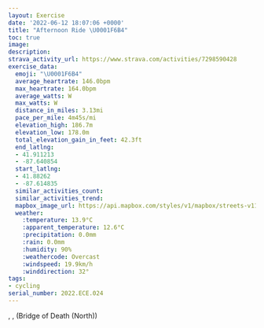 ```yaml
---
layout: Exercise
date: '2022-06-12 18:07:06 +0000'
title: "Afternoon Ride \U0001F6B4"
toc: true
image:
description:
strava_activity_url: https://www.strava.com/activities/7298590428
exercise_data:
  emoji: "\U0001F6B4"
  average_heartrate: 146.0bpm
  max_heartrate: 164.0bpm
  average_watts: W
  max_watts: W
  distance_in_miles: 3.13mi
  pace_per_mile: 4m45s/mi
  elevation_high: 186.7m
  elevation_low: 178.0m
  total_elevation_gain_in_feet: 42.3ft
  end_latlng:
  - 41.911213
  - -87.640854
  start_latlng:
  - 41.88262
  - -87.614835
  similar_activities_count:
  similar_activities_trend:
  mapbox_image_url: https://api.mapbox.com/styles/v1/mapbox/streets-v11/static/path-5+787af2-1.0(kes~FvgwuOAc%40G_%40ScAQo%40%5D%7D%40M%5Bc%40q%40IIe%40SWCg%40%40WEMGw%40Ao%40DUAYRM%40UFK%40UCa%40J_%40AODO%3F_%40F%5DBa%40%3FcALY%3Fy%40ZcALm%40VWVg%40JGAGEy%40HDOSD%5DEODU%40%5DKe%40ZMEKQYGc%40Mm%40Iq%40%3FkC%3Fc%40ROAS%40k%40%3Fm%40JGDc%40EKBYCW%40WGIKUKsA%40_ALi%40PeB~%40qDlCUT%7D%40d%40uCfBe%40%60%40m%40VoCzAaDnBwBvAkKdG%7BAx%40w%40f%40e%40%5COPU%5EY%7C%40MrAW%7CFSdBq%40lB%5Dl%40q%40~%40_%40Z_%40Rw%40XgFfA%5DLm%40LuGjBuGlAuAPmC%60%40%7DCZiBBkAAWAWESKa%40%5Dm%40QS%3FSHECOBGHo%40%3FCD%40Fd%40%7C%40DBGbEYHS%40EBEJDTFDHPOAEHHNDT%40DHDBFBd%40DHA%5CFRAf%40%40DOtA%3FLBVERGHAHJN%40LAf%40D%5CAZDl%40AH%40%5CHv%40BZAJDH%40H%3F%5EBNCNBx%40%3Fb%40%40f%40CN%40bCCd%40D%5ECbADLGl%40MPJX%3FPCLDjBAr%40DFBJGZCFARFn%40APCH%40PC%5CBVCb%40%40fCAhB%40%5EA%7CD%40tBD%60%40%40pBBb%40CbA%40%7C%40%40LDJC%5C%3F~%40EV),pin-s-s+e5b22e(-87.61484,41.88262),pin-s-f+89ae00(-87.64086000000003,41.91120999999997)/auto/800x800?access_token=pk.eyJ1Ijoiam9zaGJlY2ttYW4iLCJhIjoiY205eWR2aDd1MWZ6djJrbXc4a3M0bWZleiJ9.XiG9OWkNcZk2QzjJbxLB4A
  weather:
    :temperature: 13.9°C
    :apparent_temperature: 12.6°C
    :precipitation: 0.0mm
    :rain: 0.0mm
    :humidity: 90%
    :weathercode: Overcast
    :windspeed: 19.9km/h
    :winddirection: 32°
tags:
- cycling
serial_number: 2022.ECE.024
---
```

, ,  (Bridge of Death (North))

